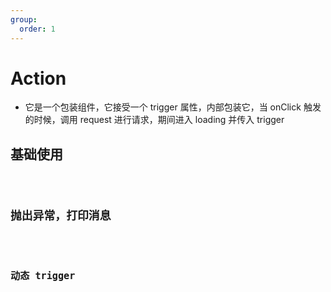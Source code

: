 ```yaml
---
group:
  order: 1
---
```


# Action

- 它是一个包装组件，它接受一个 trigger 属性，内部包装它，当 onClick 触发的时候，调用 request 进行请求，期间进入 loading 并传入 trigger

## 基础使用

<code src="./demos/basic" />

## 抛出异常，打印消息

<code src="./demos/message-error" />

## 动态 trigger

<code src="./demos/loading" />
